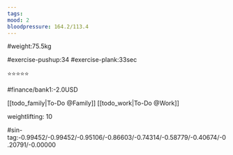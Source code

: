 ```yaml
---
tags: 
mood: 2
bloodpressure: 164.2/113.4
---
```


#weight:75.5kg

#exercise-pushup:34
#exercise-plank:33sec


⭐⭐⭐⭐⭐

#finance/bank1:-2.0USD

[[todo_family|To-Do @Family]]
[[todo_work|To-Do @Work]]


weightlifting: 10

#sin-tag:-0.99452/-0.99452/-0.95106/-0.86603/-0.74314/-0.58779/-0.40674/-0.20791/-0.00000

